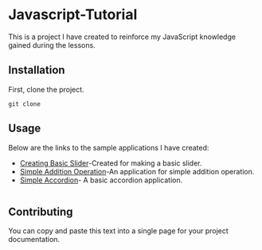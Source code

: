  # Javascript-Tutorial              
This is a project I have created to reinforce my JavaScript knowledge gained during the lessons.
## Installation
First, clone the project.   
 
```  
git clone 
``` 
## Usage 
Below are the links to the sample applications I have created:

- [Creating Basic Slider](https://creating-basic-slider.netlify.app/)-Created for making a basic slider.
- [Simple Addition Operation](https://simple-addition-operation.netlify.app/)-An application for simple addition operation.
- [Simple Accordion](https://basic-accordion.netlify.app/)- A basic accordion application.


```

``` 
## Contributing

You can copy and paste this text into a single page for your project documentation.


